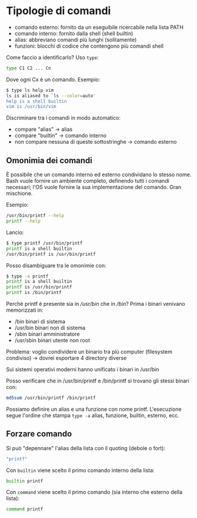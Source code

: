 # Tipologie di comandi
- comando esterno: fornito da un eseguibile ricercabile nella lista PATH
- comando interno: fornito dalla shell (shell builtin)
- alias: abbreviano comandi più lunghi (solitamente)
- funzioni: blocchi di codice che contengono più comandi shell

Come faccio a identificarlo? Uso `type`:
```bash
type C1 C2 ... Cn
```
Dove ogni Cx è un comando. Esempio:
```bash
$ type ls help vim
ls is aliased to `ls --color=auto'  
help is a shell builtin  
vim is /usr/bin/vim
```
Discriminare tra i comandi in modo automatico:
- compare "alias" -> alias
- compare "builtin" -> comando interno
- non compare nessuna di queste sottostringhe -> comando esterno

## Omonimia dei comandi
È possibile che un comando interno ed esterno condividano lo stesso nome. Bash vuole fornire un ambiente completo, definendo tutti i comandi necessari; l'OS vuole fornire la sua implementazione del comando. Gran mischione.

Esempio:
```bash
/usr/bin/printf --help
printf --help
```

Lancio:
```bash
$ type printf /usr/bin/printf
printf is a shell builtin  
/usr/bin/printf is /usr/bin/printf
```

Posso disambiguare tra le omonimie con:
```bash
$ type -a printf
printf is a shell builtin  
printf is /usr/bin/printf  
printf is /bin/printf
```

Perchè printf è presente sia in */usr/bin* che in */bin*?
Prima i binari venivano memorizzati in:
- /bin binari di sistema
- /usr/bin binari non di sistema
- /sbin binari amministratore
- /usr/sbin binari utente non root

Problema: voglio condividere un binario tra più computer (filesystem condiviso) -> dovrei esportare 4 directory diverse

Sui sistemi operativi moderni hanno unificato i binari in /usr/bin

Posso verificare che in /usr/bin/printf e /bin/printf si trovano gli stessi binari con:
```bash
md5sum /usr/bin/printf /bin/printf
```

Possiamo definire un alias e una funzione con nome printf. L'esecuzione segue l'ordine che stampa `type -a` alias, funzione, builtin, esterno, ecc.

## Forzare comando

Si può "depennare" l'alias della lista con il quoting (debole o fort):
```bash
"printf"
```

Con `builtin` viene scelto il primo comando interno della lista:
```bash
builtin printf
```

Con `command` viene scelto il primo comando (sia interno che esterno della lista):
```bash
command printf
```

